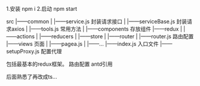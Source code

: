 1.安装 npm i 
2.启动 npm start

src
 |——common
 |      |——service.js         封装请求接口
 |      |——serviceBase.js     封装请求axios 
 |      |——tools.js           常用方法
 |
 |——components                存放组件
 |——redux
 |      |——actions
 |      |——reducers
 |      |——store
 |
 |——router
 |      |——router.js           路由配置
 |——views                      页面
 |      |——pagea.js
 |      |——...
 |——index.js                   入口文件
 |——setupProxy.js              配置代理 


 包括最基本的redux框架。
 路由配置
 antd引用

 后面熟悉了再改成ts...           